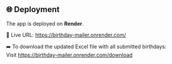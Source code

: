 ## 🌐 Deployment

The app is deployed on **Render**.

🔗 Live URL: https://birthday-mailer.onrender.com/

➡️ To download the updated Excel file with all submitted birthdays:  
Visit https://birthday-mailer.onrender.com/download

